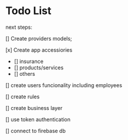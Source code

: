 # Todo List

next steps:

[] Create providers models;

[x] Create app accessiories

- [] insurance
- [] products/services
- [] others

[] create users funcionality including employees

[] create rules

[] create business layer

[] use token authentication

[] connect to firebase db
